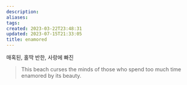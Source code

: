 ```yaml
---
description:
aliases: 
tags: 
created: 2023-03-22T23:48:31
updated: 2023-07-15T21:33:05
title: enamored
---
```

매혹된, 홀딱 반한, 사랑에 빠진

> This beach curses the minds of those who spend too much time enamored by its beauty.
